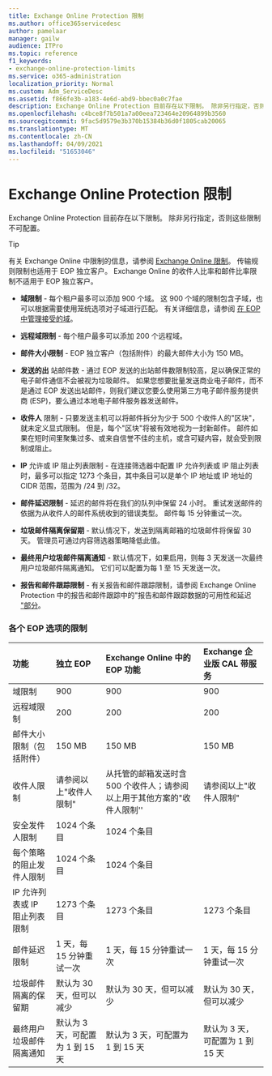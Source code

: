 ```yaml
---
title: Exchange Online Protection 限制
ms.author: office365servicedesc
author: pamelaar
manager: gailw
audience: ITPro
ms.topic: reference
f1_keywords:
- exchange-online-protection-limits
ms.service: o365-administration
localization_priority: Normal
ms.custom: Adm_ServiceDesc
ms.assetid: f866fe3b-a183-4e6d-abd9-bbec0a0c7fae
description: Exchange Online Protection 目前存在以下限制。 除非另行指定，否则这些限制不可配置。
ms.openlocfilehash: c4bce8f7b501a7a00eea723464e20964899b3560
ms.sourcegitcommit: 9fac5d9579e3b370b15384b36d0f1805cab20065
ms.translationtype: MT
ms.contentlocale: zh-CN
ms.lasthandoff: 04/09/2021
ms.locfileid: "51653046"
---
```

# <a name="exchange-online-protection-limits"></a>Exchange Online Protection 限制

Exchange Online Protection 目前存在以下限制。 除非另行指定，否则这些限制不可配置。 
  
> [!TIP]
> 有关 Exchange Online 中限制的信息，请参阅 [Exchange Online 限制](../exchange-online-service-description/exchange-online-limits.md)。 传输规则限制也适用于 EOP 独立客户。 Exchange Online 的收件人比率和邮件比率限制不适用于 EOP 独立客户。 
  
- **域限制** - 每个租户最多可以添加 900 个域。 这 900 个域的限制包含子域，也可以根据需要使用笼统选项对子域进行匹配。 有关详细信息，请参阅 [在 EOP 中管理接受的域](/microsoft-365/security/office-365-security/exchange-online-protection-overview)。

- **远程域限制** - 每个租户最多可以添加 200 个远程域。
    
- **邮件大小限制** - EOP 独立客户（包括附件）的最大邮件大小为 150 MB。 
    
- **发送的出** 站邮件数 - 通过 EOP 发送的出站邮件数限制较高，足以确保正常的电子邮件通信不会被视为垃圾邮件。 如果您想要批量发送商业电子邮件，而不是通过 EOP 发送出站邮件，则我们建议您要么使用第三方电子邮件服务提供商 (ESP)，要么通过本地电子邮件服务器发送邮件。 
    
- **收件人** 限制 - 只要发送主机可以将邮件拆分为少于 500 个收件人的"区块"，就未定义显式限制。 但是，每个"区块"将被有效地视为一封新邮件。 邮件如果在短时间里聚集过多、或来自信誉不佳的主机，或含可疑内容，就会受到限制或阻止。 
    
- **IP** 允许或 IP 阻止列表限制 - 在连接筛选器中配置 IP 允许列表或 IP 阻止列表时，最多可以指定 1273 个条目，其中条目可以是单个 IP 地址或 IP 地址的 CIDR 范围，范围为 /24 到 /32。 
    
- **邮件延迟限制** - 延迟的邮件将在我们的队列中保留 24 小时。 重试发送邮件的依据为从收件人的邮件系统收到的错误类型。 邮件每 15 分钟重试一次。 
    
- **垃圾邮件隔离保留期** - 默认情况下，发送到隔离邮箱的垃圾邮件将保留 30 天。 管理员可通过内容筛选器策略降低此值。 
    
- **最终用户垃圾邮件隔离通知** - 默认情况下，如果启用，则每 3 天发送一次最终用户垃圾邮件隔离通知。 它们可以配置为每 1 至 15 天发送一次。 
    
- **报告和邮件跟踪限制** - 有关报告和邮件跟踪限制，请参阅 Exchange Online Protection 中的报告和邮件跟踪中的"报告和邮件跟踪数据的可用性和延迟 ["部分](/microsoft-365/security/office-365-security/reporting-and-message-trace-in-exchange-online-protection)。
    
### <a name="limits-across-eop-options"></a>各个 EOP 选项的限制

| 功能 | 独立 EOP | Exchange Online 中的 EOP 功能 | Exchange 企业版 CAL 带服务 |
|:-----|:-----|:-----|:-----|
|域限制  <br/> |900  <br/> |900  <br/> |900  <br/> |
|远程域限制  <br/> |200  <br/> |200  <br/> |200  <br/> |
|邮件大小限制（包括附件）  <br/> |150 MB  <br/> |150 MB  <br/> |150 MB  <br/> |
|收件人限制  <br/> |请参阅以上"收件人限制"  <br/> |从托管的邮箱发送时含 500 个收件人；请参阅以上用于其他方案的"收件人限制''  <br/> |请参阅以上"收件人限制"  <br/> |
|安全发件人限制  <br/> |1024 个条目  <br/> |1024 个条目  <br/> ||
|每个策略的阻止发件人限制  <br/> |1024 个条目  <br/> |1024 个条目  <br/> ||
|IP 允许列表或 IP 阻止列表限制  <br/> |1273 个条目  <br/> |1273 个条目  <br/> |1273 个条目  <br/> |
|邮件延迟限制  <br/> |1 天，每 15 分钟重试一次  <br/> |1 天，每 15 分钟重试一次  <br/> |1 天，每 15 分钟重试一次  <br/> |
|垃圾邮件隔离的保留期  <br/> |默认为 30 天，但可以减少  <br/> |默认为 30 天，但可以减少  <br/> |默认为 30 天，但可以减少  <br/> |
|最终用户垃圾邮件隔离通知  <br/> |默认为 3 天，可配置为 1 到 15 天  <br/> |默认为 3 天，可配置为 1 到 15 天  <br/> |默认为 3 天，可配置为 1 到 15 天  <br/> |
